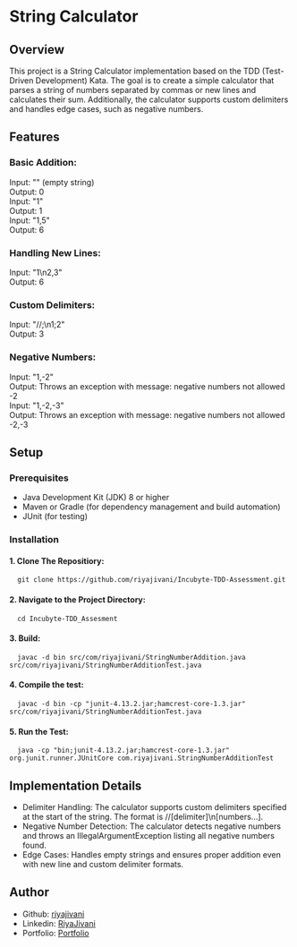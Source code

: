 # String Calculator
## Overview
This project is a String Calculator implementation based on the TDD (Test-Driven Development) Kata. The goal is to create a simple calculator that parses a string of numbers separated by commas or new lines and calculates their sum. Additionally, the calculator supports custom delimiters and handles edge cases, such as negative numbers.

## Features
### Basic Addition:
Input: "" (empty string)<br/>
Output: 0<br/>
Input: "1"<br/>
Output: 1<br/>
Input: "1,5"<br/>
Output: 6<br/>

### Handling New Lines:
Input: "1\n2,3"<br/>
Output: 6<br/>

### Custom Delimiters:
Input: "//;\n1;2"<br/>
Output: 3<br/>

### Negative Numbers:
Input: "1,-2"<br/>
Output: Throws an exception with message: negative numbers not allowed -2<br/>
Input: "1,-2,-3"<br/>
Output: Throws an exception with message: negative numbers not allowed -2,-3<br/>

## Setup
### Prerequisites
<ul>
<li>Java Development Kit (JDK) 8 or higher<br/></li>
<li>Maven or Gradle (for dependency management and build automation)<br/></li>
<li>JUnit (for testing)<br/></li>
</ul>

### Installation
#### 1. Clone The Repositiory:
      git clone https://github.com/riyajivani/Incubyte-TDD-Assessment.git
#### 2. Navigate to the Project Directory:
      cd Incubyte-TDD_Assesment
#### 3. Build:
      javac -d bin src/com/riyajivani/StringNumberAddition.java src/com/riyajivani/StringNumberAdditionTest.java  
#### 4. Compile the test:
      javac -d bin -cp "junit-4.13.2.jar;hamcrest-core-1.3.jar" src/com/riyajivani/StringNumberAdditionTest.java
#### 5. Run the Test:
      java -cp "bin;junit-4.13.2.jar;hamcrest-core-1.3.jar" org.junit.runner.JUnitCore com.riyajivani.StringNumberAdditionTest

## Implementation Details
<ul>
<li>Delimiter Handling: The calculator supports custom delimiters specified at the start of the string. The format is //[delimiter]\n[numbers...].</li>
<li>Negative Number Detection: The calculator detects negative numbers and throws an IllegalArgumentException listing all negative numbers found.</li>
<li>Edge Cases: Handles empty strings and ensures proper addition even with new line and custom delimiter formats.</li>
</ul>

## Author
- Github: [riyajivani](https://github.com/riyajivani)
- Linkedin: [RiyaJivani](https://www.linkedin.com/in/riya-jivani-729116228/)
- Portfolio: [Portfolio](https://riya-portfolio-emdk.onrender.com/)
